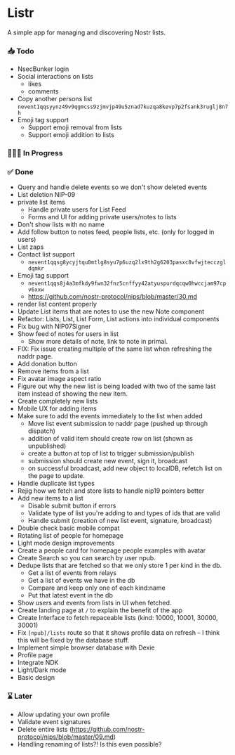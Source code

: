 # Listr

A simple app for managing and discovering Nostr lists.

### 📥 Todo

-   NsecBunker login
-   Social interactions on lists
    -   likes
    -   comments
-   Copy another persons list `nevent1qqsyynz49v9qgmcss9zjmvjp49u5znad7kuzqa8kevp7p2fsank3ruglj8n7h`
-   Emoji tag support
    -   Support emoji removal from lists
    -   Support emoji addition to lists

### 👨🏼‍💻 In Progress

### ✅ Done

-   Query and handle delete events so we don't show deleted events
-   List deletion NIP-09
-   private list items
    -   Handle private users for List Feed
    -   Forms and UI for adding private users/notes to lists
-   Don't show lists with no name
-   Add follow button to notes feed, people lists, etc. (only for logged in users)
-   List zaps
-   Contact list support
    -   `nevent1qqsg8ycyjtqu0mtlg8syu7p6uzq2lx9th2g6203pasxc8vfwjtecczgldqmkr`
-   Emoji tag support
    -   `nevent1qqs8j4a3mfkdy9fwn32fnz5cnffyy42atyuspurdqcqw0hwccjam97cpv6xxw`
    -   https://github.com/nostr-protocol/nips/blob/master/30.md
-   render list content properly
-   Update List items that are notes to use the new Note component
-   Refactor: Lists, List, List Form, List actions into individual components
-   Fix bug with NIP07Signer
-   Show feed of notes for users in list
    -   Show more details of note, link to note in primal.
-   FIX: Fix issue creating multiple of the same list when refreshing the naddr page.
-   Add donation button
-   Remove items from a list
-   Fix avatar image aspect ratio
-   Figure out why the new list is being loaded with two of the same last item instead of showing the new item.
-   Create completely new lists
-   Mobile UX for adding items
-   Make sure to add the events immediately to the list when added
    -   Move list event submission to naddr page (pushed up through dispatch)
    -   addition of valid item should create row on list (shown as unpublished)
    -   create a button at top of list to trigger submission/publish
    -   submission should create new event, sign it, broadcast
    -   on successful broadcast, add new object to localDB, refetch list on the page to update.
-   Handle duplicate list types
-   Rejig how we fetch and store lists to handle nip19 pointers better
-   Add new items to a list
    -   Disable submit button if errors
    -   Validate type of list you're adding to and types of ids that are valid
    -   Handle submit (creation of new list event, signature, broadcast)
-   Double check basic mobile compat
-   Rotating list of people for homepage
-   Light mode design improvements
-   Create a people card for homepage people examples with avatar
-   Create Search so you can search by user npub.
-   Dedupe lists that are fetched so that we only store 1 per kind in the db.
    -   Get a list of events from relays
    -   Get a list of events we have in the db
    -   Compare and keep only one of each kind:name
    -   Put that latest event in the db
-   Show users and events from lists in UI when fetched.
-   Create landing page at `/` to explain the benefit of the app
-   Create Interface to fetch repaceable lists (kind: 10000, 10001, 30000, 30001)
-   Fix `[npub]/lists` route so that it shows profile data on refresh – I think this will be fixed by the database stuff.
-   Implement simple browser database with Dexie
-   Profile page
-   Integrate NDK
-   Light/Dark mode
-   Basic design

### ⌛ Later

-   Allow updating your own profile
-   Validate event signatures
-   Delete entire lists (https://github.com/nostr-protocol/nips/blob/master/09.md)
-   Handling renaming of lists?! Is this even possible?
